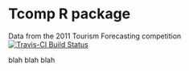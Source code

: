 # Tcomp R package
Data from the 2011 Tourism Forecasting competition
[![Travis-CI Build Status](https://travis-ci.org/ellisp/Tcomp-r-package.svg?branch=master)](https://travis-ci.org/ellisp/Tcomp-r-package)

blah blah blah
